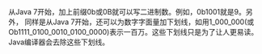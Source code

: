 从Java 7开始，加上前缀0b或0B就可以写二进制数。例如，0b1001就是9。另外， 同样是从Java 7开始，还可以为数字字面量加下划线，如用1_000_000(或Ob1111_0100_0010_0100_0000)表示一百万。这些下划线只是为了让人更易读。Java编译器会去除这些下划线。
